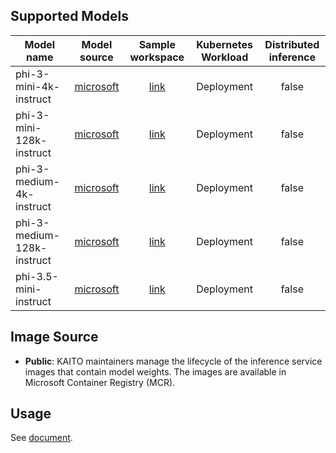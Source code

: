 ## Supported Models
| Model name                 |                               Model source                               |                               Sample workspace                                | Kubernetes Workload | Distributed inference |
|----------------------------|:------------------------------------------------------------------------:|:-----------------------------------------------------------------------------:|:-------------------:|:---------------------:|
| phi-3-mini-4k-instruct     |   [microsoft](https://huggingface.co/microsoft/Phi-3-mini-4k-instruct)   |   [link](../../../../examples/inference/kaito_workspace_phi_3_mini_4k.yaml)   |     Deployment      |         false         |
| phi-3-mini-128k-instruct   |  [microsoft](https://huggingface.co/microsoft/Phi-3-mini-128k-instruct)  |  [link](../../../../examples/inference/kaito_workspace_phi_3_mini_128k.yaml)  |     Deployment      |         false         |
| phi-3-medium-4k-instruct   |  [microsoft](https://huggingface.co/microsoft/Phi-3-medium-4k-instruct)  |  [link](../../../../examples/inference/kaito_workspace_phi_3_medium_4k.yaml)  |     Deployment      |         false         |
| phi-3-medium-128k-instruct | [microsoft](https://huggingface.co/microsoft/Phi-3-medium-128k-instruct) | [link](../../../../examples/inference/kaito_workspace_phi_3_medium_128k.yaml) |     Deployment      |         false         |
| phi-3.5-mini-instruct      | [microsoft](https://huggingface.co/microsoft/Phi-3.5-mini-instruct)      | [link](../../../../examples/inference/kaito_workspace_phi_3.5-instruct.yaml)  |     Deployment      |         false         |

## Image Source
- **Public**: KAITO maintainers manage the lifecycle of the inference service images that contain model weights. The images are available in Microsoft Container Registry (MCR).

## Usage

See [document](../../../../website/docs/inference.md).

